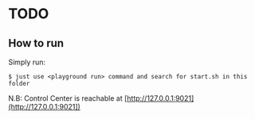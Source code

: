 # TODO

## How to run

Simply run:

```
$ just use <playground run> command and search for start.sh in this folder
```

N.B: Control Center is reachable at [http://127.0.0.1:9021](http://127.0.0.1:9021])
